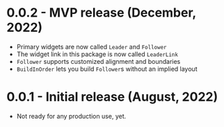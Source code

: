 # 0.0.2 - MVP release (December, 2022)
 * Primary widgets are now called `Leader` and `Follower`
 * The widget link in this package is now called `LeaderLink`
 * `Follower` supports customized alignment and boundaries
 * `BuildInOrder` lets you build `Follower`s without an implied layout

# 0.0.1 - Initial release (August, 2022)
 * Not ready for any production use, yet.